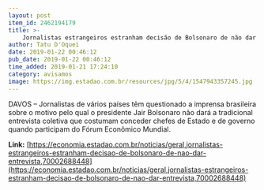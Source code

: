 ```yaml
---
layout: post
item_id: 2462194179
title: >-
    Jornalistas estrangeiros estranham decisão de Bolsonaro de não dar entrevista
author: Tatu D'Oquei
date: 2019-01-22 00:46:12
pub_date: 2019-01-22 00:46:12
time_added: 2019-01-21 17:24:10
category: avisamos
image: https://img.estadao.com.br/resources/jpg/5/4/1547943357245.jpg
---
```


DAVOS – Jornalistas de vários países têm questionado a imprensa brasileira sobre o motivo pelo qual o presidente Jair Bolsonaro não dará a tradicional entrevista coletiva que costumam conceder chefes de Estado e de governo quando participam do Fórum Econômico Mundial.

**Link:** [https://economia.estadao.com.br/noticias/geral,jornalistas-estrangeiros-estranham-decisao-de-bolsonaro-de-nao-dar-entrevista,70002688448](https://economia.estadao.com.br/noticias/geral,jornalistas-estrangeiros-estranham-decisao-de-bolsonaro-de-nao-dar-entrevista,70002688448)

